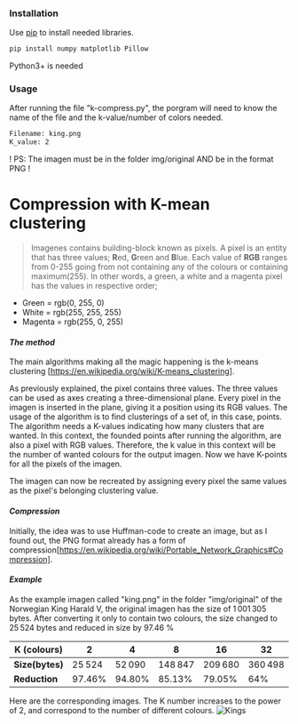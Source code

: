 ### Installation

Use  [pip](https://pip.pypa.io/en/stable/) to install needed libraries.

```bash
pip install numpy matplotlib Pillow
```
Python3+ is needed

### Usage

After running the file "k-compress.py", the porgram will need to know the name of the file and the k-value/number of colors needed.

```bash
Filename: king.png
K_value: 2
```
! PS: The imagen must be in the folder img/original AND be in the format PNG !

# **Compression with K-mean clustering**

>Imagenes contains building-block known as pixels. A pixel is an entity that has three values; **R**ed, **G**reen and **B**lue. Each value of **RGB** ranges from 0-255 going from not containing any of the colours or containing maximum(255). In other words, a green, a white and a magenta pixel has the values in respective order; 

- Green = rgb(0, 255, 0) 
- White = rgb(255, 255, 255)
- Magenta = rgb(255, 0, 255)

#### *The method*
The main algorithms making all the magic happening is the k-means clustering [https://en.wikipedia.org/wiki/K-means_clustering]. 

As previously explained, the pixel contains three values. The three values can be used as axes creating a three-dimensional plane. Every pixel in the imagen is inserted in the plane, giving it a position using its RGB values. 
The usage of the algorithm is to find clusterings of a set of, in this case, points. The algorithm needs a K-values indicating how many clusters that are wanted. In this context, the founded points after running the algorithm, are also a pixel with RGB values. Therefore, the k value in this context will be the number of wanted colours for the output imagen. Now we have K-points for all the pixels of the imagen.

The imagen can now be recreated by assigning every pixel the same values as the pixel's belonging clustering value. 


#### *Compression*
Initially, the idea was to use Huffman-code to create an image, but as I found out, the PNG format already has a form of compression[https://en.wikipedia.org/wiki/Portable_Network_Graphics#Compression].


#### *Example*
As the example imagen called "king.png" in the folder "img/original" of the Norwegian King Harald V, the original imagen has the size of 1 001 305 bytes.
After converting it only to contain two colours, the size changed to 25 524 bytes and reduced in size by 97.46 %

| **K (colours)**  | 2  |  4 | 8  | 16  | 32  | 64  | 128  | 256  |
|---|---|---|---|---|---|---|---|---|
|  **Size(bytes)** | 25 524  | 52 090 | 148 847  | 209 680  |  360 498 | 509 475  |  701 327 |  900 328 |
|  **Reduction** | 97.46%  | 94.80%  | 85.13%  | 79.05%  |  64% | 49.12%  |  29.95% |  10.08% |


Here are the corresponding images. The K number increases to the power of 2, and correspond to the number of different colours.
![Kings](https://github.com/tartaruz/K_compress/blob/master/img/banner/output_2-4-8-16-32.png)
